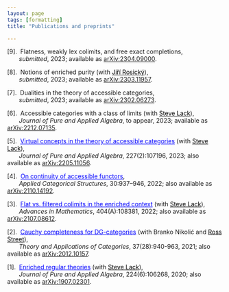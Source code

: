 ```yaml
---
layout: page
tags: [formatting]
title: "Publications and preprints"

---
```

[9].  Flatness, weakly lex colimits, and free exact completions, <br>
       *submitted*, 2023; available as [arXiv:2304.09000](https://arxiv.org/abs/2304.09000).

[8].  Notions of enriched purity (with <a href="http://www.math.muni.cz/~rosicky/" style="color:black">Jiří Rosický</a>), <br>
       *submitted*, 2023; available as [arXiv:2303.11957](https://arxiv.org/abs/2303.11957).

[7].  Dualities in the theory of accessible categories, <br>
       *submitted*, 2023; available as [arXiv:2302.06273](https://arxiv.org/abs/2302.06273).

[6].  Accessible categories with a class of limits (with <a href="https://researchers.mq.edu.au/en/persons/steve-lack" style="color:black">Steve Lack</a>), <br>
       *Journal of Pure and Applied Algebra*, to appear, 2023; available as [arXiv:2212.07135](https://arxiv.org/abs/2212.07135).

[5].  <a href="https://doi.org/10.1016/j.jpaa.2022.107196" style="color:blue">Virtual concepts in the theory of accessible categories</a>
 (with <a href="https://researchers.mq.edu.au/en/persons/steve-lack" style="color:black">Steve Lack</a>), <br>
       *Journal of Pure and Applied Algebra*, 227(2):107196, 2023; also available as [arXiv:2205.11056](https://arxiv.org/abs/2205.11056).

[4].  <a href="https://doi.org/10.1007/s10485-022-09677-x" style="color:blue">On continuity of accessible functors</a>, <br>
       *Applied Categorical Structures*, 30:937–946, 2022; also available as [arXiv:2110.14192](https://arxiv.org/abs/2110.14192).

[3].  <a href="https://doi.org/10.1016/j.aim.2022.108381" style="color:blue">Flat vs. filtered colimits in the enriched context</a> (with <a href="https://researchers.mq.edu.au/en/persons/steve-lack" style="color:black">Steve Lack</a>), <br>
       *Advances in Mathematics*, 404(A):108381, 2022; also available as [arXiv:2107.08612](https://arxiv.org/abs/2107.08612).

[2].  <a href="http://www.tac.mta.ca/tac/volumes/37/28/37-28abs.html" style="color:blue">Cauchy completeness for DG-categories</a> (with Branko Nikolić and <a href="http://maths.mq.edu.au/~street/" style="color:black">Ross Street</a>), <br>
       *Theory and Applications of Categories*, 37(28):940-963, 2021; also available as [arXiv:2012.10157](https://arxiv.org/abs/2012.10157). 

[1].  <a href="https://doi.org/10.1016/j.jpaa.2019.106268" style="color:blue">Enriched regular theories</a> (with <a href="https://researchers.mq.edu.au/en/persons/steve-lack" style="color:black">Steve Lack</a>), <br>
       *Journal of Pure and Applied Algebra*, 224(6):106268, 2020; also available as [arXiv:1907.02301](https://arxiv.org/abs/1907.02301). 


